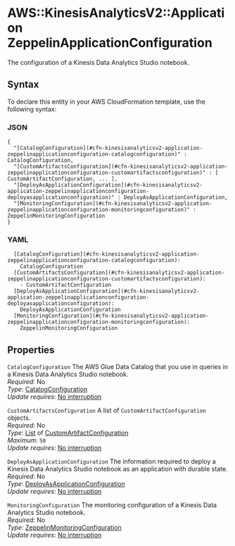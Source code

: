 # AWS::KinesisAnalyticsV2::Application ZeppelinApplicationConfiguration<a name="aws-properties-kinesisanalyticsv2-application-zeppelinapplicationconfiguration"></a>

The configuration of a Kinesis Data Analytics Studio notebook\.

## Syntax<a name="aws-properties-kinesisanalyticsv2-application-zeppelinapplicationconfiguration-syntax"></a>

To declare this entity in your AWS CloudFormation template, use the following syntax:

### JSON<a name="aws-properties-kinesisanalyticsv2-application-zeppelinapplicationconfiguration-syntax.json"></a>

```
{
  "[CatalogConfiguration](#cfn-kinesisanalyticsv2-application-zeppelinapplicationconfiguration-catalogconfiguration)" : CatalogConfiguration,
  "[CustomArtifactsConfiguration](#cfn-kinesisanalyticsv2-application-zeppelinapplicationconfiguration-customartifactsconfiguration)" : [ CustomArtifactConfiguration, ... ],
  "[DeployAsApplicationConfiguration](#cfn-kinesisanalyticsv2-application-zeppelinapplicationconfiguration-deployasapplicationconfiguration)" : DeployAsApplicationConfiguration,
  "[MonitoringConfiguration](#cfn-kinesisanalyticsv2-application-zeppelinapplicationconfiguration-monitoringconfiguration)" : ZeppelinMonitoringConfiguration
}
```

### YAML<a name="aws-properties-kinesisanalyticsv2-application-zeppelinapplicationconfiguration-syntax.yaml"></a>

```
  [CatalogConfiguration](#cfn-kinesisanalyticsv2-application-zeppelinapplicationconfiguration-catalogconfiguration): 
    CatalogConfiguration
  [CustomArtifactsConfiguration](#cfn-kinesisanalyticsv2-application-zeppelinapplicationconfiguration-customartifactsconfiguration): 
    - CustomArtifactConfiguration
  [DeployAsApplicationConfiguration](#cfn-kinesisanalyticsv2-application-zeppelinapplicationconfiguration-deployasapplicationconfiguration): 
    DeployAsApplicationConfiguration
  [MonitoringConfiguration](#cfn-kinesisanalyticsv2-application-zeppelinapplicationconfiguration-monitoringconfiguration): 
    ZeppelinMonitoringConfiguration
```

## Properties<a name="aws-properties-kinesisanalyticsv2-application-zeppelinapplicationconfiguration-properties"></a>

`CatalogConfiguration`  <a name="cfn-kinesisanalyticsv2-application-zeppelinapplicationconfiguration-catalogconfiguration"></a>
The AWS Glue Data Catalog that you use in queries in a Kinesis Data Analytics Studio notebook\.  
*Required*: No  
*Type*: [CatalogConfiguration](aws-properties-kinesisanalyticsv2-application-catalogconfiguration.md)  
*Update requires*: [No interruption](https://docs.aws.amazon.com/AWSCloudFormation/latest/UserGuide/using-cfn-updating-stacks-update-behaviors.html#update-no-interrupt)

`CustomArtifactsConfiguration`  <a name="cfn-kinesisanalyticsv2-application-zeppelinapplicationconfiguration-customartifactsconfiguration"></a>
A list of `CustomArtifactConfiguration` objects\.  
*Required*: No  
*Type*: [List](aws-properties-kinesisanalyticsv2-application-customartifactsconfiguration.md) of [CustomArtifactConfiguration](aws-properties-kinesisanalyticsv2-application-customartifactconfiguration.md)  
*Maximum*: `50`  
*Update requires*: [No interruption](https://docs.aws.amazon.com/AWSCloudFormation/latest/UserGuide/using-cfn-updating-stacks-update-behaviors.html#update-no-interrupt)

`DeployAsApplicationConfiguration`  <a name="cfn-kinesisanalyticsv2-application-zeppelinapplicationconfiguration-deployasapplicationconfiguration"></a>
The information required to deploy a Kinesis Data Analytics Studio notebook as an application with durable state\.  
*Required*: No  
*Type*: [DeployAsApplicationConfiguration](aws-properties-kinesisanalyticsv2-application-deployasapplicationconfiguration.md)  
*Update requires*: [No interruption](https://docs.aws.amazon.com/AWSCloudFormation/latest/UserGuide/using-cfn-updating-stacks-update-behaviors.html#update-no-interrupt)

`MonitoringConfiguration`  <a name="cfn-kinesisanalyticsv2-application-zeppelinapplicationconfiguration-monitoringconfiguration"></a>
The monitoring configuration of a Kinesis Data Analytics Studio notebook\.  
*Required*: No  
*Type*: [ZeppelinMonitoringConfiguration](aws-properties-kinesisanalyticsv2-application-zeppelinmonitoringconfiguration.md)  
*Update requires*: [No interruption](https://docs.aws.amazon.com/AWSCloudFormation/latest/UserGuide/using-cfn-updating-stacks-update-behaviors.html#update-no-interrupt)